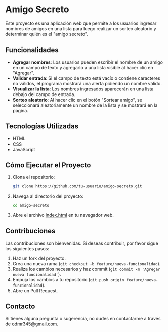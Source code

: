 # Amigo Secreto

Este proyecto es una aplicación web que permite a los usuarios ingresar nombres de amigos en una lista para luego realizar un sorteo aleatorio y determinar quién es el "amigo secreto".

## Funcionalidades

- **Agregar nombres**: Los usuarios pueden escribir el nombre de un amigo en un campo de texto y agregarlo a una lista visible al hacer clic en "Agregar".
- **Validar entrada**: Si el campo de texto está vacío o contiene caracteres no válidos, el programa mostrará una alerta pidiendo un nombre válido.
- **Visualizar la lista**: Los nombres ingresados aparecerán en una lista debajo del campo de entrada.
- **Sorteo aleatorio**: Al hacer clic en el botón "Sortear amigo", se seleccionará aleatoriamente un nombre de la lista y se mostrará en la página.

## Tecnologías Utilizadas

- HTML
- CSS
- JavaScript

## Cómo Ejecutar el Proyecto

1. Clona el repositorio:
    ```sh
    git clone https://github.com/tu-usuario/amigo-secreto.git
    ```

2. Navega al directorio del proyecto:
    ```sh
    cd amigo-secreto
    ```

3. Abre el archivo [index.html](http://_vscodecontentref_/1) en tu navegador web.

## Contribuciones
Las contribuciones son bienvenidas. Si deseas contribuir, por favor sigue los siguientes pasos:

1. Haz un fork del proyecto.
2. Crea una nueva rama (`git checkout -b feature/nueva-funcionalidad`).
3. Realiza los cambios necesarios y haz commit (`git commit -m 'Agregar nueva funcionalidad'`).
4. Empuja los cambios a tu repositorio (`git push origin feature/nueva-funcionalidad`).
5. Abre un Pull Request.

## Contacto

Si tienes alguna pregunta o sugerencia, no dudes en contactarme a través de [odmr345@gmail.com](mailto:odmr345@gmail.com).


